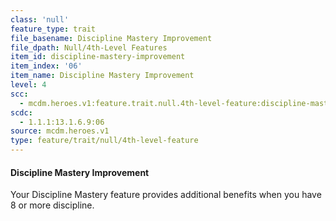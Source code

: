 ```yaml
---
class: 'null'
feature_type: trait
file_basename: Discipline Mastery Improvement
file_dpath: Null/4th-Level Features
item_id: discipline-mastery-improvement
item_index: '06'
item_name: Discipline Mastery Improvement
level: 4
scc:
  - mcdm.heroes.v1:feature.trait.null.4th-level-feature:discipline-mastery-improvement
scdc:
  - 1.1.1:13.1.6.9:06
source: mcdm.heroes.v1
type: feature/trait/null/4th-level-feature
---
```


#### Discipline Mastery Improvement

Your Discipline Mastery feature provides additional benefits when you have 8 or more discipline.
